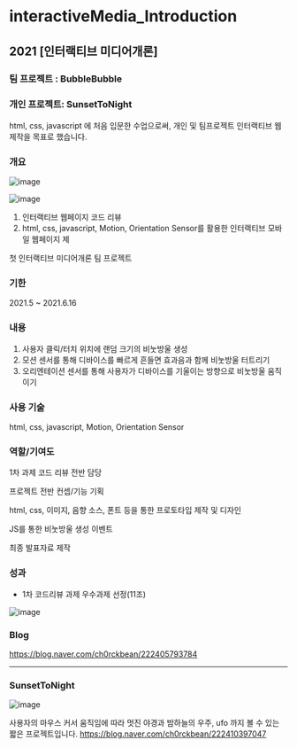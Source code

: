 # interactiveMedia_Introduction
## 2021 [인터랙티브 미디어개론] 
### 팀 프로젝트 : BubbleBubble
### 개인 프로젝트: SunsetToNight

html, css, javascript 에 처음 입문한 수업으로써, 개인 및 팀프로젝트 인터랙티브 웹 제작을 목표로 했습니다.
### 개요

![image](https://github.com/ch0rckbean/interactiveMedia_Introduction/assets/86273626/782138cf-80ae-41ae-b15e-ea5cd0ffb1df)

![image](https://github.com/ch0rckbean/interactiveMedia_Introduction/assets/86273626/8e411521-adb1-4a99-94e2-358c923a2733)

1. 인터랙티브 웹페이지 코드 리뷰
2. html, css, javascript, Motion, Orientation Sensor를 활용한 인터랙티브 모바일 웹페이지 제

첫 인터랙티브 미디어개론 팀 프로젝트 

### 기한

2021.5 ~ 2021.6.16

### 내용

1. 사용자 클릭/터치 위치에 랜덤 크기의 비눗방울 생성
2. 모션 센서를 통해 디바이스를 빠르게 흔들면 효과음과 함께 비눗방울 터트리기
3. 오리엔테이션 센서를 통해 사용자가 디바이스를 기울이는 방향으로 비눗방울 움직이기

### 사용 기술

html, css, javascript, Motion, Orientation Sensor

### 역할/기여도

1차 과제 코드 리뷰 전반 담당

프로젝트 전반 컨셉/기능 기획 

html, css, 이미지, 음향 소스, 폰트 등을 통한 프로토타입 제작 및 디자인

JS를 통한 비눗방울 생성 이벤트

최종 발표자료 제작 

### 성과

- 1차 코드리뷰 과제 우수과제 선정(11조)
    
![image](https://github.com/ch0rckbean/interactiveMedia_Introduction/assets/86273626/82277556-143a-4459-aae1-45fe23218018)


### Blog

https://blog.naver.com/ch0rckbean/222405793784

----------

### SunsetToNight
![image](https://github.com/ch0rckbean/interactiveMedia_Introduction/assets/86273626/c7632438-1074-4970-ba65-592165a1f36b)

사용자의 마우스 커서 움직임에 따라 멋진 야경과 밤하늘의 우주, ufo 까지 볼 수 있는 짧은 프로젝트입니다.
https://blog.naver.com/ch0rckbean/222410397047
